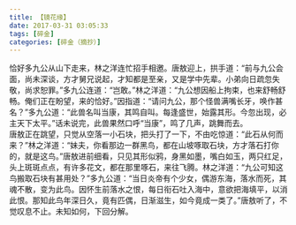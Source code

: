 ```yaml
---
title: 【镜花缘】
date: 2017-03-31 03:05:33
tags: [碎金]
categories: [碎金（摘抄）]
---
```


<p dir="ltr"  >恰好多九公从山下走来，林之洋连忙招手相邀。唐敖迎上，拱手道：“前与九公会面，尚未深谈，方才舅兄说起，才知都是至亲，又是学中先辈。小弟向日疏忽失敬，尚求恕罪。”多九公连道：“岂敢。”林之洋道：“九公想因船上拘束，也来舒畅舒畅。俺们正在盼望，来的恰好。”因指道：“请问九公，那个怪兽满嘴长牙，唤作甚名？”多九公道：“此兽名叫当康，其鸣自叫。每逢盛世，始露其形。今忽出现，必主天下太平。”话未说完，此兽果然口呼“当康”，鸣了几声，跳舞而去。<br />唐敖正在跳望，只觉从空落一小石块，把头打了一下，不由吃惊道：“此石从何而来？”林之洋道：“妹夫，你看那边一群黑鸟，都在山坡啄取石块，方才落石打你的，就是这鸟。”唐敖进前细看，只见其形似鸦，身黑如墨，嘴白如玉，两只红足，头上斑斑点点，有许多花文，都在那里啄石，来往飞腾。林之洋道：“九公可知这鸟搬取石块有甚用处？”多九公道：“当日炎帝有个少女，偶游东海，落水而死，其魂不散，变为此鸟。因怀生前落水之恨，每日衔石吐入海中，意欲把海填平，以消此恨。那知此鸟年深日久，竟有匹偶，日渐滋生，如今竟成一类了。”唐敖听了，不觉叹息不止。未知如何，下回分解。</p>